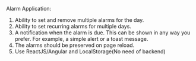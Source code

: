 Alarm Application:

1. Ability to set and remove multiple alarms for the day.
2. Ability to set recurring alarms for multiple days.
3. A notification when the alarm is due. This can be shown in any way you prefer. For example, a simple alert or a toast message.
4. The alarms should be preserved on page reload.
5. Use  ReactJS/Angular and LocalStorage(No need of backend)
